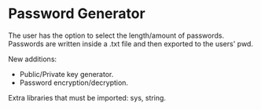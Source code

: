# Password Generator

The user has the option to select the length/amount of passwords. Passwords are written inside a .txt file and then exported to the users' pwd. 

New additions:

- Public/Private key generator.
- Password encryption/decryption.

Extra libraries that must be imported: sys, string.





